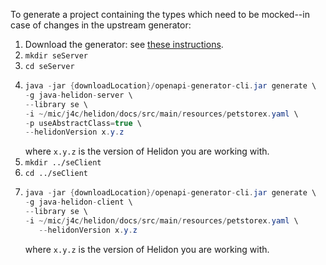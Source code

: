 To generate a project containing the types which need to be mocked--in case of changes in the upstream generator:

1. Download the generator: see [these instructions](https://github.com/OpenAPITools/openapi-generator?tab=readme-ov-file#13---download-jar).
2. `mkdir seServer`
3. `cd seServer`
4. ```java
   java -jar {downloadLocation}/openapi-generator-cli.jar generate \
   -g java-helidon-server \
   --library se \
   -i ~/mic/j4c/helidon/docs/src/main/resources/petstorex.yaml \
   -p useAbstractClass=true \
   --helidonVersion x.y.z
   ```
   where `x.y.z` is the version of Helidon you are working with.
5. `mkdir ../seClient`
6. `cd ../seClient`
7. ```java
   java -jar {downloadLocation}/openapi-generator-cli.jar generate \
   -g java-helidon-client \
   --library se \
   -i ~/mic/j4c/helidon/docs/src/main/resources/petstorex.yaml \
      --helidonVersion x.y.z
   ```
   where `x.y.z` is the version of Helidon you are working with.

   



